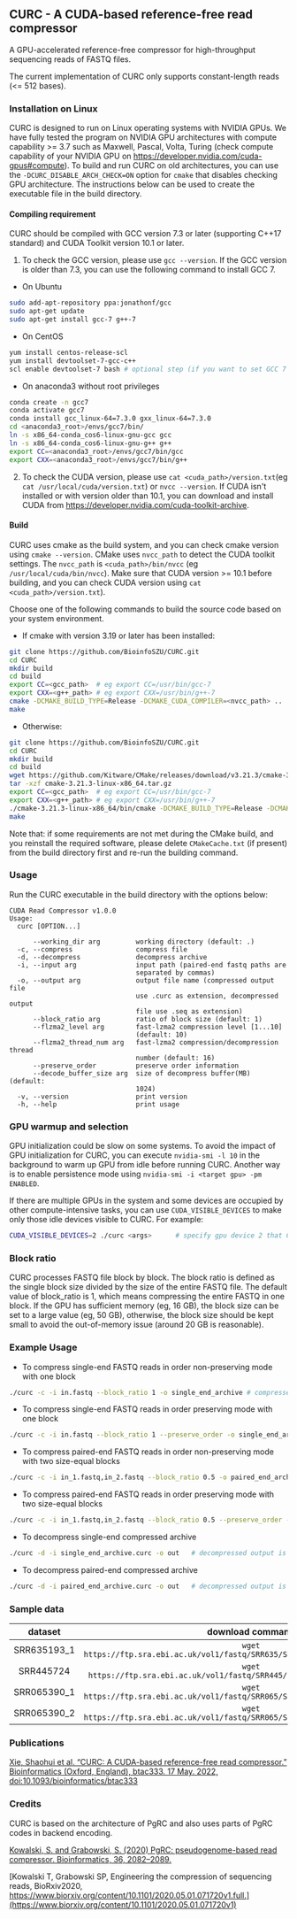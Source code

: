 ## CURC - A CUDA-based reference-free read compressor
A GPU-accelerated reference-free compressor for high-throughput sequencing reads of FASTQ files.

The current implementation of CURC only supports constant-length reads (<= 512 bases).

### Installation on Linux
CURC is designed to run on Linux operating systems with NVIDIA GPUs.
We have fully tested the program on NVIDIA GPU architectures with compute capability >= 3.7 such as Maxwell, Pascal, Volta, Turing 
(check compute capability of your NVIDIA GPU on https://developer.nvidia.com/cuda-gpus#compute). 
To build and run CURC on old architectures, you can use the `-DCURC_DISABLE_ARCH_CHECK=ON` option for `cmake` that disables checking GPU architecture.
The instructions below can be used to create the executable file in the build directory. 

#### Compiling requirement
CURC should be compiled with GCC version 7.3 or later (supporting C++17 standard) and CUDA Toolkit version 10.1 or later. 
1. To check the GCC version, please use `gcc --version`. If the GCC version is older than 7.3, you can use the following command to install GCC 7.
- On Ubuntu
```bash
sudo add-apt-repository ppa:jonathonf/gcc
sudo apt-get update
sudo apt-get install gcc-7 g++-7
```
- On CentOS
```bash
yum install centos-release-scl
yum install devtoolset-7-gcc-c++
scl enable devtoolset-7 bash # optional step (if you want to set GCC 7 as default compiler in bash)
```
- On anaconda3 without root privileges
```bash
conda create -n gcc7 
conda activate gcc7
conda install gcc_linux-64=7.3.0 gxx_linux-64=7.3.0
cd <anaconda3_root>/envs/gcc7/bin/  
ln -s x86_64-conda_cos6-linux-gnu-gcc gcc 
ln -s x86_64-conda_cos6-linux-gnu-g++ g++ 
export CC=<anaconda3_root>/envs/gcc7/bin/gcc  
export CXX=<anaconda3_root>/envs/gcc7/bin/g++ 
```

2. To check the CUDA version, please use `cat <cuda_path>/version.txt`(eg `cat /usr/local/cuda/version.txt`) or `nvcc --version`.
If CUDA isn't installed or with version older than 10.1, you can download and install CUDA from https://developer.nvidia.com/cuda-toolkit-archive. 

#### Build
CURC uses cmake as the build system, and you can check cmake version using `cmake --version`.
CMake uses `nvcc_path` to detect the CUDA toolkit settings. 
The `nvcc_path` is `<cuda_path>/bin/nvcc` (eg `/usr/local/cuda/bin/nvcc`). 
Make sure that CUDA version >= 10.1 before building, and you can check CUDA version using `cat <cuda_path>/version.txt`). 

Choose one of the following commands to build the source code based on your system environment.
- If cmake with version 3.19 or later has been installed:
```bash
git clone https://github.com/BioinfoSZU/CURC.git
cd CURC 
mkdir build
cd build
export CC=<gcc_path>  # eg export CC=/usr/bin/gcc-7
export CXX=<g++_path> # eg export CXX=/usr/bin/g++-7
cmake -DCMAKE_BUILD_TYPE=Release -DCMAKE_CUDA_COMPILER=<nvcc_path> .. 
make
```

- Otherwise:
```bash
git clone https://github.com/BioinfoSZU/CURC.git
cd CURC
mkdir build
cd build
wget https://github.com/Kitware/CMake/releases/download/v3.21.3/cmake-3.21.3-linux-x86_64.tar.gz
tar -xzf cmake-3.21.3-linux-x86_64.tar.gz
export CC=<gcc_path>  # eg export CC=/usr/bin/gcc-7
export CXX=<g++_path> # eg export CXX=/usr/bin/g++-7
./cmake-3.21.3-linux-x86_64/bin/cmake -DCMAKE_BUILD_TYPE=Release -DCMAKE_CUDA_COMPILER=<nvcc_path> .. 
make
```

Note that: if some requirements are not met during the CMake build, and you reinstall the required software, 
please delete `CMakeCache.txt` (if present) from the build directory first and re-run the building command.

### Usage
Run the CURC executable in the build directory with the options below:
```text
CUDA Read Compressor v1.0.0
Usage:
  curc [OPTION...]

      --working_dir arg         working directory (default: .)
  -c, --compress                compress file
  -d, --decompress              decompress archive
  -i, --input arg               input path (paired-end fastq paths are 
                                separated by commas)
  -o, --output arg              output file name (compressed output file 
                                use .curc as extension, decompressed output 
                                file use .seq as extension)
      --block_ratio arg         ratio of block size (default: 1)
      --flzma2_level arg        fast-lzma2 compression level [1...10] 
                                (default: 10)
      --flzma2_thread_num arg   fast-lzma2 compression/decompression thread 
                                number (default: 16)
      --preserve_order          preserve order information
      --decode_buffer_size arg  size of decompress buffer(MB) (default: 
                                1024)
  -v, --version                 print version
  -h, --help                    print usage
```

### GPU warmup and selection
GPU initialization could be slow on some systems. To avoid the impact of GPU initialization for CURC, 
you can execute `nvidia-smi -l 10` in the background to warm up GPU from idle before running CURC.
Another way is to enable persistence mode using `nvidia-smi -i <target gpu> -pm ENABLED`. 

If there are multiple GPUs in the system and some devices are occupied by other compute-intensive tasks, 
you can use `CUDA_VISIBLE_DEVICES` to make only those idle devices visible to CURC. For example:
```bash
CUDA_VISIBLE_DEVICES=2 ./curc <args>      # specify gpu device 2 that CURC uses
```

### Block ratio
CURC processes FASTQ file block by block. The block ratio is defined as the single block size divided by the size of the entire FASTQ file.
The default value of block_ratio is 1, which means compressing the entire FASTQ in one block.
If the GPU has sufficient memory (eg, 16 GB), the block size can be set to a large value (eg, 50 GB), otherwise, 
the block size should be kept small to avoid the out-of-memory issue (around 20 GB is reasonable).

### Example Usage
- To compress single-end FASTQ reads in order non-preserving mode with one block
```bash
./curc -c -i in.fastq --block_ratio 1 -o single_end_archive # compressed output is single_end_archive.curc
```

- To compress single-end FASTQ reads in order preserving mode with one block
```bash
./curc -c -i in.fastq --block_ratio 1 --preserve_order -o single_end_archive # compressed output is single_end_archive.curc
```

- To compress paired-end FASTQ reads in order non-preserving mode with two size-equal blocks
```bash
./curc -c -i in_1.fastq,in_2.fastq --block_ratio 0.5 -o paired_end_archive # compressed output is paired_end_archive.curc
```

- To compress paired-end FASTQ reads in order preserving mode with two size-equal blocks
```bash
./curc -c -i in_1.fastq,in_2.fastq --block_ratio 0.5 --preserve_order -o paired_end_archive # compressed output is paired_end_archive.curc
```

- To decompress single-end compressed archive
```bash
./curc -d -i single_end_archive.curc -o out   # decompressed output is out.seq 
```

- To decompress paired-end compressed archive
```bash
./curc -d -i paired_end_archive.curc -o out   # decompressed output is out_1.seq and out_2.seq
```

### Sample data
|   dataset    |  download command | direct download link   |
|   :----:     |      :----:       |        :----:          |
| SRR635193_1  |`wget https://ftp.sra.ebi.ac.uk/vol1/fastq/SRR635/SRR635193/SRR635193_1.fastq.gz` | [SRR635193_1.fastq.gz](https://ftp.sra.ebi.ac.uk/vol1/fastq/SRR635/SRR635193/SRR635193_1.fastq.gz) |
| SRR445724    |`wget https://ftp.sra.ebi.ac.uk/vol1/fastq/SRR445/SRR445724/SRR445724.fastq.gz`   | [SRR445724.fastq.gz](https://ftp.sra.ebi.ac.uk/vol1/fastq/SRR445/SRR445724/SRR445724.fastq.gz)   |
| SRR065390_1  |`wget https://ftp.sra.ebi.ac.uk/vol1/fastq/SRR065/SRR065390/SRR065390_1.fastq.gz` | [SRR065390_1.fastq.gz](https://ftp.sra.ebi.ac.uk/vol1/fastq/SRR065/SRR065390/SRR065390_1.fastq.gz) |
| SRR065390_2  |`wget https://ftp.sra.ebi.ac.uk/vol1/fastq/SRR065/SRR065390/SRR065390_2.fastq.gz` | [SRR065390_2.fastq.gz](https://ftp.sra.ebi.ac.uk/vol1/fastq/SRR065/SRR065390/SRR065390_2.fastq.gz) |

### Publications
[Xie, Shaohui et al. “CURC: A CUDA-based reference-free read compressor.” Bioinformatics (Oxford, England), btac333. 17 May. 2022, doi:10.1093/bioinformatics/btac333](https://academic.oup.com/bioinformatics/advance-article-abstract/doi/10.1093/bioinformatics/btac333/6586792)

### Credits
CURC is based on the architecture of PgRC and also uses parts of PgRC codes in backend encoding.

[Kowalski, S. and Grabowski, S. (2020) PgRC: pseudogenome-based read compressor. Bioinformatics, 36, 2082–2089.](https://academic.oup.com/bioinformatics/article/36/7/2082/5670526)

[Kowalski T, Grabowski SP, Engineering the compression of sequencing reads, BioRxiv2020, https://www.biorxiv.org/content/10.1101/2020.05.01.071720v1.full.](https://www.biorxiv.org/content/10.1101/2020.05.01.071720v1)
